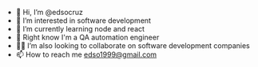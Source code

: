 - 👋 Hi, I’m @edsocruz
- 👀 I’m interested in software development
- 🌱 I’m currently learning node and react
- 💞️ Right know I'm a QA automation engineer
- 🤷‍♂️ I’m also looking to collaborate on software development companies 
- 📫 How to reach me edso1999@gmail.com

<!---
edsocruz/edsocruz is a ✨ special ✨ repository because its `README.md` (this file) appears on your GitHub profile.
You can click the Preview link to take a look at your changes.
--->
